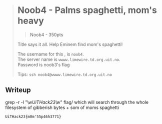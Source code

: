 ># Noob4 - Palms spaghetti, mom's heavy
>>    Noob4 - 350pts
>
>Title says it all. Help Eminem find mom's spaghetti!
>
>The username for this , is `noob4`.  
>The server name is `wwww.limewire.td.org.uit.no`.  
>Password is noob3's flag
>
>Tips:
>`ssh noob4@wwww.limewire.td.org.uit.no`

## Writeup

grep -r -l "\w*UiTHack23\w*" flag/
which will search through the whole filesystem of gibberish bytes + som of moms spaghetti

```
UiTHack23{m0m'55p46h3771}
```